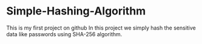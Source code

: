 # Simple-Hashing-Algorithm
This is my first project on github
In this project we simply hash the sensitive data like passwords using SHA-256 algorithm.
